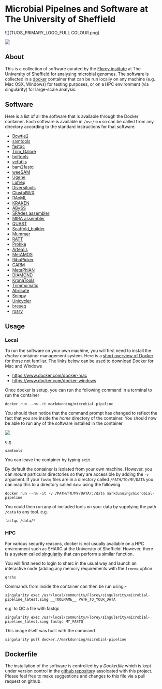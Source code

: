 # Microbial Pipelnes and Software at The University of Sheffield

![](TUOS_PRIMARY_LOGO_FULL COLOUR.png)

![](logo-sm.png)

## About

This is a collection of software curated by the [Florey institute](http://www.floreyinstitute.com/) at The University of Sheffield for analysing microbial genomes. The software is collected in a [docker](https://www.docker.com/) container that can be run locally on any machine (e.g. Mac OSX, Windows) for testing purposes, or on a HPC environment (via singularity) for large-scale analysis.

## Software

Here is a list of all the software that is available through the Docker container. Each software is available in `/usr/bin` so can be called from any directory according to the standard instructions for that software.

- [Bowtie2](http://bowtie-bio.sourceforge.net/bowtie2/)
- [samtools](http://samtools.sourceforge.net/)
- [fastqc](https://www.bioinformatics.babraham.ac.uk/projects/fastqc/)
- [Trim_Galore](https://github.com/FelixKrueger/TrimGalore)
- [bcftools](https://samtools.github.io/bcftools/bcftools.html)
- [vcfutils](https://github.com/lh3/samtools/blob/master/bcftools/vcfutils.pl)
- [bam2fastq](https://github.com/jts/bam2fastq)
- [weeSAM](http://bioinformatics.cvr.ac.uk/blog/weesam-version-1-5/)
- [Ugene](http://ugene.net/)
- [Lofreq](http://csb5.github.io/lofreq/)
- [Diversitools](http://josephhughes.github.io/DiversiTools/)
- [ClustalW/X](http://www.clustal.org/clustal2/)
- [RAxML](https://directory.fsf.org/wiki/RAxML)
- [KRAKEN](https://ccb.jhu.edu/software/kraken/)
- [ABySS](https://www.bcgsc.ca/platform/bioinfo/software/abyss/releases/2.1.0)
- [SPAdes assembler](http://cab.spbu.ru/software/spades/)
- [MIRA assembler](http://sourceforge.net/projects/mira-assembler/)
- [QUAST](http://sourceforge.net/projects/quast)
- [Scaffold_builder](http://github.com/metageni/Scaffold_builder)
- [Mummer](https://github.com/mummer4/mummer)
- [RATT](http://ratt.sourceforge.net)
- [Prokka](http://www.vicbioinformatics.com/software.prokka.shtml)
- [Artemis](https://www.sanger.ac.uk/resources/software/artemis/#download)
- [MetAMOS](https://github,com/marbl/metAMOS)
- [RiboPicker](http://ribopicker.sourceforge.net/)
- [GARM](https://sourceforge.net/projects/garm-meta-assem/)
- [MetaPhlAN](http://huttenhower.sph.harvard.edu/metaphlan)
- [DIAMOND](https://github.com/bbuchfink/diamond)
- [KronaTools](https://github.com/marbl/Krona/wiki/KronaTools)
- [Trimmomatic](http://www.usadellab.org/cms/?page=trimmomatic)
- [Abricate](https://github.com/tseemann/abricate)
- [Snippy](https://github.com/tseemann/snippy)
- [Unicycler](https://github.com/rrwick/Unicycler)
- [breseq](http://barricklab.org/breseq)
- [roary](https://sanger-pathogens.github.io/Roary/)

## Usage

### Local

To run the software on your own machine, you will first need to install the *docker* container management system. Here is a [short overview of Docker](https://markdunning.github.io/docker-overview/) for those not familiar. The links below can be used to download Docker for Mac and Windows

- https://www.docker.com/docker-mac
- https://www.docker.com/docker-windows

Once docker is setup, you can run the following command in a terminal to run the container

```
docker run --rm -it markdunning/microbial-pipeline
```

You should then notice that the command prompt has changed to reflect the fact that you are inside the *home* directory of the container. You should now be able to run any of the software installed in the container 

![](docker_first_run.png)

e.g.

```
samtools
```

You can leave the container by typing ```exit```

By default the container is isolated from your own machine. However, you can *mount* particular directories so they are accessible by adding the `-v` argument. If your `fastq` files are in a directory called `/PATH/TO/MY/DATA` you can map this to a directory called `data` using the following

```
docker run --rm -it -v /PATH/TO/MY/DATA/:/data markdunning/microbial-pipeline
```

You could then run any of included tools on your data by supplying the path `/data` to any tool. e.g.

```
fastqc /data/*
```
### HPC

For various security reasons, docker is not usually available on a HPC environment such as SHARC at the University of Sheffield. However, there is a system called [singularity](https://singularity.lbl.gov/) that can perform a similar function. 

You will first need to login to sharc in the usual way and launch an interactive node (adding any memory requirements with the `lrmem=` option

```
qrshx
```

Commands from inside the container can then be run using:-

```
singularity exec /usr/local/community/Florey/singularity/microbial-pipeline_latest.simg __TOOLNAME__ PATH_TO_YOUR_DATA
```

e.g. to QC a file with fastqc

```
singularity exec /usr/local/community/Florey/singularity/microbial-pipeline_latest.simg fastqc MY_FASTQ
```

This image itself was built with the command

```
singularity pull docker://markdunning/microbial-pipeline
```

## Dockerfile

The installation of the software is controlled by a *Dockerfile* which is kept under version control in the [github repository](https://github.com/sheffield-bioinformatics-core/microbial-pipeline) assoicated with this project. Please feel free to make suggestions and changes to this file via a pull request on github. 
